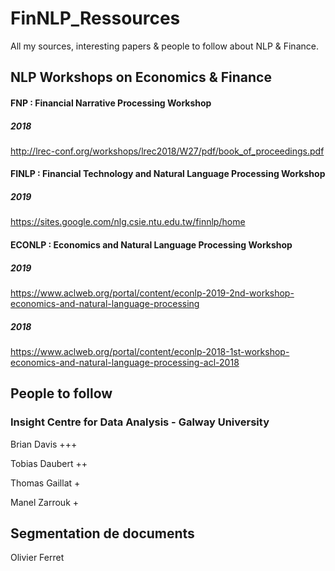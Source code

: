 # FinNLP_Ressources
All my sources, interesting papers &amp; people to follow about NLP &amp; Finance.

## NLP Workshops on Economics & Finance 
#### FNP : Financial Narrative Processing Workshop
##### 2018
  http://lrec-conf.org/workshops/lrec2018/W27/pdf/book_of_proceedings.pdf

#### FINLP : Financial Technology and Natural Language Processing Workshop
##### 2019
  https://sites.google.com/nlg.csie.ntu.edu.tw/finnlp/home

#### ECONLP : Economics and Natural Language Processing Workshop
##### 2019
  https://www.aclweb.org/portal/content/econlp-2019-2nd-workshop-economics-and-natural-language-processing
##### 2018
  https://www.aclweb.org/portal/content/econlp-2018-1st-workshop-economics-and-natural-language-processing-acl-2018


## People to follow
### Insight Centre for Data Analysis - Galway University
Brian Davis +++

Tobias Daubert ++

Thomas Gaillat +

Manel Zarrouk +


## Segmentation de documents
Olivier Ferret
